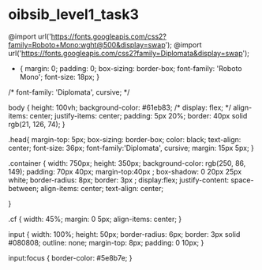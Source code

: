 # oibsib_level1_task3
@import url('https://fonts.googleapis.com/css2?family=Roboto+Mono:wght@500&display=swap');
@import url('https://fonts.googleapis.com/css2?family=Diplomata&display=swap');
* {
  margin: 0;
  padding: 0;
  box-sizing: border-box;
  font-family: 'Roboto Mono';
  font-size: 18px;
}

/* font-family: 'Diplomata', cursive; */

body {
  height: 100vh;
  background-color: #61eb83;
  /* display: flex; */
  align-items: center; 
  justify-items: center;
  padding: 5px 20%;
  border: 40px solid rgb(21, 126, 74);
}

.head{
  margin-top: 5px;
  box-sizing: border-box;
  color: black;
  text-align: center;
  font-size: 36px;
  font-family:'Diplomata', cursive;
  margin: 15px 5px;
}

.container {
  width: 750px;
  height: 350px;
  background-color: rgb(250, 86, 149);
  padding: 70px 40px;
  margin-top:40px ;
  box-shadow: 0 20px 25px white;
  border-radius: 8px;
  border: 3px ;
  display:flex;
  justify-content: space-between;
  align-items: center;
  text-align: center;
  
}

.cf {
  width: 45%;
  margin: 0 5px;
  align-items: center;
}

input {
  width: 100%;
  height: 50px;
  border-radius: 6px;
  border: 3px solid #080808;
  outline: none;
  margin-top: 8px;
  padding: 0 10px;
}

input:focus {
  border-color: #5e8b7e;
}




